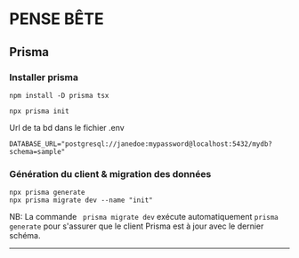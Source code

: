 # PENSE BÊTE

## Prisma

### Installer prisma

```code
npm install -D prisma tsx
```

```code
npx prisma init
```

Url de ta bd dans le fichier .env

```code
DATABASE_URL="postgresql://janedoe:mypassword@localhost:5432/mydb?schema=sample"
```

### Génération du client & migration des données

```code
npx prisma generate
npx prisma migrate dev --name "init"
```

NB: La commande ` prisma migrate dev` exécute automatiquement `prisma generate` pour s'assurer que le client Prisma est à jour avec le dernier schéma.

---
